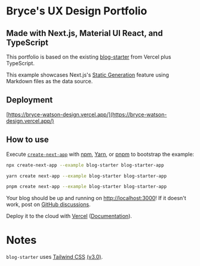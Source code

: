 # Bryce's UX Design Portfolio

## Made with Next.js, Material UI React, and TypeScript

This portfolio is based on the existing [blog-starter](https://github.com/vercel/next.js/tree/canary/examples/blog-starter) from Vercel plus TypeScript.

This example showcases Next.js's [Static Generation](https://nextjs.org/docs/basic-features/pages) feature using Markdown files as the data source.

## Deployment

[https://bryce-watson-design.vercel.app/](https://bryce-watson-design.vercel.app/)

## How to use

Execute [`create-next-app`](https://github.com/vercel/next.js/tree/canary/packages/create-next-app) with [npm](https://docs.npmjs.com/cli/init), [Yarn](https://yarnpkg.com/lang/en/docs/cli/create/), or [pnpm](https://pnpm.io) to bootstrap the example:

```bash
npx create-next-app --example blog-starter blog-starter-app
```

```bash
yarn create next-app --example blog-starter blog-starter-app
```

```bash
pnpm create next-app --example blog-starter blog-starter-app
```

Your blog should be up and running on [http://localhost:3000](http://localhost:3000)! If it doesn't work, post on [GitHub discussions](https://github.com/vercel/next.js/discussions).

Deploy it to the cloud with [Vercel](https://vercel.com/new?utm_source=github&utm_medium=readme&utm_campaign=next-example) ([Documentation](https://nextjs.org/docs/deployment)).

# Notes

`blog-starter` uses [Tailwind CSS](https://tailwindcss.com) [(v3.0)](https://tailwindcss.com/blog/tailwindcss-v3).
